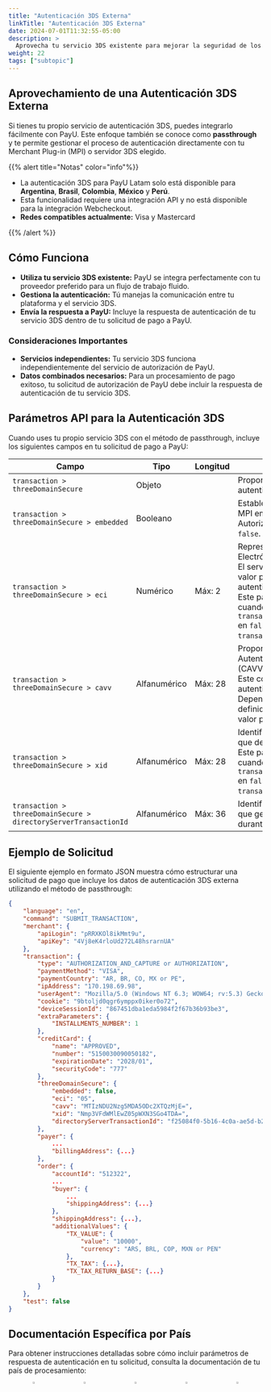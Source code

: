 ```yaml
---
title: "Autenticación 3DS Externa"
linkTitle: "Autenticación 3DS Externa"
date: 2024-07-01T11:32:55-05:00
description: >
  Aprovecha tu servicio 3DS existente para mejorar la seguridad de los pagos con la integración passthrough de PayU.
weight: 22
tags: ["subtopic"]
---
```


## Aprovechamiento de una Autenticación 3DS Externa

Si tienes tu propio servicio de autenticación 3DS, puedes integrarlo fácilmente con PayU. Este enfoque también se conoce como **passthrough** y te permite gestionar el proceso de autenticación directamente con tu Merchant Plug-in (MPI) o servidor 3DS elegido.

{{% alert title="Notas" color="info"%}}

* La autenticación 3DS para PayU Latam solo está disponible para **Argentina**, **Brasil**, **Colombia**, **México** y **Perú**.
* Esta funcionalidad requiere una integración API y no está disponible para la integración Webcheckout.
* **Redes compatibles actualmente:** Visa y Mastercard

{{% /alert %}}

## Cómo Funciona

* **Utiliza tu servicio 3DS existente:** PayU se integra perfectamente con tu proveedor preferido para un flujo de trabajo fluido.
* **Gestiona la autenticación:** Tú manejas la comunicación entre tu plataforma y el servicio 3DS.
* **Envía la respuesta a PayU:** Incluye la respuesta de autenticación de tu servicio 3DS dentro de tu solicitud de pago a PayU.

### Consideraciones Importantes

* **Servicios independientes:** Tu servicio 3DS funciona independientemente del servicio de autorización de PayU.
* **Datos combinados necesarios:** Para un procesamiento de pago exitoso, tu solicitud de autorización de PayU debe incluir la respuesta de autenticación de tu servicio 3DS.

## Parámetros API para la Autenticación 3DS

Cuando uses tu propio servicio 3DS con el método de passthrough, incluye los siguientes campos en tu solicitud de pago a PayU:

| Campo | Tipo | Longitud | Descripción |
|-------|------|----------|-------------|
| `transaction > threeDomainSecure` | Objeto |  | Proporciona la información para la autenticación 3DS 2.0. |
| `transaction > threeDomainSecure > embedded` | Booleano |  | Establece este valor en `true` para usar un MPI embebido en el proceso de Autorización. El valor predeterminado es `false`. |
| `transaction > threeDomainSecure > eci` | Numérico | Máx: 2 | Representa el Indicador de Comercio Electrónico (ECI).<br>El servidor de directorio devuelve este valor para indicar el intento de autenticación.<br>Este parámetro se vuelve obligatorio cuando configuras `transaction.threeDomainSecure.embedded` en `false` e incluyes `transaction.threeDomainSecure.xid`. |
| `transaction > threeDomainSecure > cavv` | Alfanumérico | Máx: 28 | Proporciona el Valor de Verificación de Autenticación del Tarjetahabiente (CAVV).<br>Este código criptográfico en Base64 autentica la transacción.<br>Dependiendo de los códigos ECI definidos por la red procesadora, este valor puede ser opcional. |
| `transaction > threeDomainSecure > xid` | Alfanumérico | Máx: 28 | Identifica la transacción mediante el ID que devuelve el MPI en Base64.<br>Este parámetro se vuelve obligatorio cuando configuras `transaction.threeDomainSecure.embedded` en `false` e incluyes `transaction.threeDomainSecure.eci`. |
| `transaction > threeDomainSecure > directoryServerTransactionId` | Alfanumérico | Máx: 36 | Identifica la transacción mediante el ID que genera el servidor de directorio durante la autenticación. |

## Ejemplo de Solicitud

El siguiente ejemplo en formato JSON muestra cómo estructurar una solicitud de pago que incluye los datos de autenticación 3DS externa utilizando el método de passthrough:

```json
{
    "language": "en",
    "command": "SUBMIT_TRANSACTION",
    "merchant": {
        "apiLogin": "pRRXKOl8ikMmt9u",
        "apiKey": "4Vj8eK4rloUd272L48hsrarnUA"
    },
    "transaction": {
        "type": "AUTHORIZATION_AND_CAPTURE or AUTHORIZATION",
        "paymentMethod": "VISA",
        "paymentCountry": "AR, BR, CO, MX or PE",
        "ipAddress": "170.198.69.98",
        "userAgent": "Mozilla/5.0 (Windows NT 6.3; WOW64; rv:5.3) Gecko/20100101 Firefox/5.3.5",
        "cookie": "9btoljd0qgr6ymppx0iker0o72",
        "deviceSessionId": "867451dba1eda5984f2f67b36b93be3",
        "extraParameters": {
            "INSTALLMENTS_NUMBER": 1
        },
        "creditCard": {
            "name": "APPROVED",
            "number": "5150030090050182",
            "expirationDate": "2028/01",
            "securityCode": "777"
        },
        "threeDomainSecure": {
            "embedded": false,
            "eci": "05",
            "cavv": "MTIzNDU2Nzg5MDA5ODc2XTQzMjE=",
            "xid": "Nmp3VFdWMlEwZ05pWXN3SGo4TDA=",
            "directoryServerTransactionId": "f25084f0-5b16-4c0a-ae5d-b24808a95e9b"
        },
        "payer": {
            ...
            "billingAddress": {...}
        },
        "order": {
            "accountId": "512322",
            ...
            "buyer": {
                ...
                "shippingAddress": {...}
            },
            "shippingAddress": {...},
            "additionalValues": {
                "TX_VALUE": {
                    "value": "10000",
                    "currency": "ARS, BRL, COP, MXN or PEN"
                },
                "TX_TAX": {...},
                "TX_TAX_RETURN_BASE": {...}
            }
        }
    },
    "test": false
}
```

## Documentación Específica por País

Para obtener instrucciones detalladas sobre cómo incluir parámetros de respuesta de autenticación en tu solicitud, consulta la documentación de tu país de procesamiento:

<div style="display: flex;">
  <div style="float: left;width: 50%;text-align: center;">
    <a href='{{< ref "Payments-API-Argentina.md#parameters-for-request-and-response" >}}'><img src="/assets/Argentina.png" width="16%"/></a>
  </div>
  <div style="float: left;width: 50%;text-align: center;">
    <a href='{{< ref "Payments-API-Brazil.md#parameters-for-request-and-response" >}}'><img src="/assets/Brasil.png" width="16%"/></a>
  </div>
  <div style="float: left;width: 50%;text-align: center;">
    <a href='{{< ref "Payments-API-Colombia.md#parameters-for-request-and-response" >}}'><img src="/assets/Colombia.png" width="16%"/></a>
  </div>
  <div style="float: left;width: 50%;text-align: center;">
      <a href='{{< ref "Payments-API-Mexico.md#parameters-for-request-and-response" >}}'><img src="/assets/Mexico.png" width="16%"/></a>
    </div>
  <div style="float: left;width: 50%;text-align: center;">
    <a href='{{< ref "Payments-API-Peru.md#parameters-for-request-and-response" >}}'><img src="/assets/Peru.png" width="16%"/></a>
  </div>
</div>
<br>
